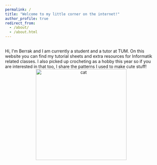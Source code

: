 ```yaml
---
permalink: /
title: "Welcome to my little corner on the internet!"
author_profile: true
redirect_from:
  - /about/
  - /about.html
---
```

<br>
Hi, I'm Berrak and I am currently a student and a tutor at TUM.
On this website you can find my tutorial sheets and extra resources for Informatik related classes.
I also picked up crocheting as a hobby this year so if you are interested in that too, I share the patterns I used to make cute stuff!



<div style="text-align: center;">
  <img src="http://berrakkilic.github.io/images/cat-typing.webp" alt="cat" width="300" />
</div>
